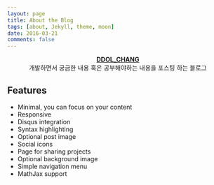 ```yaml
---
layout: page
title: About the Blog
tags: [about, Jekyll, theme, moon]
date: 2016-03-21
comments: false
---
```

    
<center><a href="https://taegumlee.github.io/"><b>DDOL_CHANG</b><br></a>개발하면서 궁금한 내용 혹은 공부해야하는 내용을 포스팅 하는 블로그</center>

## Features
* Minimal, you can focus on your content
* Responsive
* Disqus integration
* Syntax highlighting
* Optional post image
* Social icons
* Page for sharing projects
* Optional background image
* Simple navigation menu
* MathJax support
